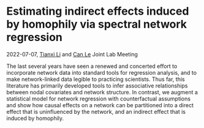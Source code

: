 # Estimating indirect effects induced by homophily via spectral network regression
2022-07-07, [Tianxi Li](https://sites.google.com/view/tianxili-homepage/home) and [Can Le](https://statistics.ucdavis.edu/people/can-le) Joint Lab Meeting

The last several years have seen a renewed and concerted effort to incorporate network data into standard tools for regression analysis, and to make network-linked data legible to practicing scientists. Thus far, this literature has primarily developed tools to infer associative relationships between nodal covariates and network structure. In contrast, we augment a statistical model for network regression with counterfactual assumptions and show how causal effects on a network can be partitioned into a direct effect that is uninfluenced by the network, and an indirect effect that is induced by homophily.
